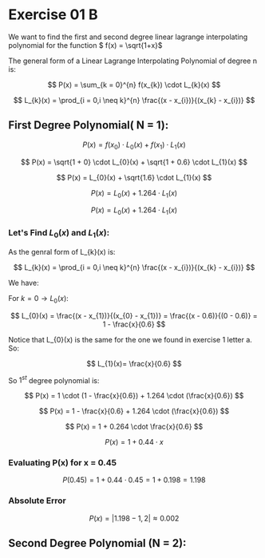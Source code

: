 # Exercise 01 B

We want to find the first and second degree linear lagrange interpolating polynomial for the function $ f(x) = \sqrt{1+x}$

The general form of a Linear Lagrange Interpolating Polynomial of degree n is:

$$
P(x) = \sum_{k = 0}^{n} f(x_{k}) \cdot L_{k}(x)
$$

$$
L_{k}(x) = \prod_{i = 0,i \neq k}^{n} \frac{(x - x_{i})}{(x_{k} - x_{i})}
$$

## First Degree Polynomial( N = 1):

$$
P(x) = f(x_{0}) \cdot L_{0}(x) + f(x_{1}) \cdot L_{1}(x)
$$

$$
P(x) = \sqrt{1 + 0} \cdot L_{0}(x) + \sqrt{1 + 0.6} \cdot L_{1}(x)
$$

$$
P(x) = L_{0}(x) + \sqrt{1.6} \cdot L_{1}(x)
$$

$$
P(x) = L_{0}(x) + 1.264 \cdot L_{1}(x)
$$

$$
P(x) = L_{0}(x) + 1.264 \cdot L_{1}(x)
$$

### Let's Find $L_{0}(x)$ and $L_{1}(x)$:

As the genral form of L_{k}(x) is:

$$
L_{k}(x) = \prod_{i = 0,i \neq k}^{n} \frac{(x - x_{i})}{(x_{k} - x_{i})}
$$

We have:

For $k = 0 \rightarrow L_{0}(x)$:

$$
L_{0}(x) = \frac{(x - x_{1})}{(x_{0} - x_{1})} = \frac{(x - 0.6)}{(0 - 0.6)} = 1 - \frac{x}{0.6}
$$

Notice that L_{0}(x) is the same for the one we found in exercise 1 letter a. So:

$$
L_{1}(x)= \frac{x}{0.6}
$$

So $1^{st}$ degree polynomial is:

$$
P(x) = 1 \cdot (1 - \frac{x}{0.6}) + 1.264 \cdot (\frac{x}{0.6})
$$

$$
P(x) =  1 - \frac{x}{0.6} + 1.264 \cdot (\frac{x}{0.6})
$$

$$
P(x) = 1 + 0.264 \cdot \frac{x}{0.6}
$$

$$
P(x) = 1 + 0.44 \cdot x
$$

### Evaluating P(x) for x = 0.45

$$
P(0.45) = 1 + 0.44 \cdot 0.45 = 1 + 0.198 = 1.198
$$

### Absolute Error

$$
P(x) = | 1.198 - 1,2 | \approx 0.002
$$

## Second Degree Polynomial (N = 2):
